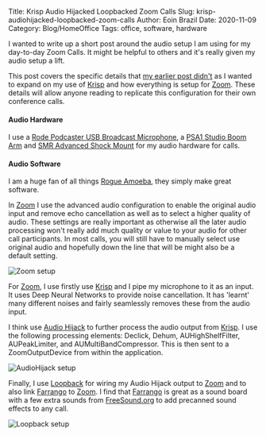 Title: Krisp Audio Hijacked Loopbacked Zoom Calls
Slug: krisp-audiohijacked-loopbacked-zoom-calls
Author: Eoin Brazil
Date: 2020-11-09
Category: Blog/HomeOffice
Tags: office, software, hardware

I wanted to write up a short post around the audio setup I am using for my day-to-day Zoom Calls. It might be helpful to others and it's really given my audio setup a lift. 

This post covers the specific details that [my earlier post didn't](http://eoinbrazil.com/home-office-bill-of-materials.html) as I wanted to expand on my use of [Krisp](https://krisp.ai/) and how everything is setup for [Zoom](https://zoom.us/). These details will allow anyone reading to replicate this configuration for their own conference calls.

#### Audio Hardware

I use a [Rode Podcaster USB Broadcast Microphone](http://www.rode.com/microphones/podcaster), a [PSA1 Studio Boom Arm](http://www.rode.com/accessories/psa1) and [SMR Advanced Shock Mount](http://www.rode.com/accessories/smr) for my audio hardware for calls.

#### Audio Software

I am a huge fan of all things [Rogue Amoeba](https://rogueamoeba.com/), they simply make great software.

In [Zoom](https://zoom.us/) I use the advanced audio configuration to enable the original audio input and remove echo cancellation as well as to select a higher quality of audio. These settings are really important as otherwise all the later audio processing won't really add much quality or value to your audio for other call participants. In most calls, you will still have to manually select use original audio and hopefully down the line that will be might also be a default setting.

![Zoom setup]({attach}extras/zoom_advanced_audio_setup.png)

For [Zoom](https://zoom.us/), I use firstly use [Krisp](https://krisp.ai/) and I pipe my microphone to it as an input. It uses Deep Neural Networks to provide noise cancellation. It has 'learnt' many different noises and fairly seamlessly removes these from the audio input.

I think use [Audio Hijack](https://rogueamoeba.com/audiohijack/) to further process the audio output from [Krisp](https://krisp.ai/). I use the following processing elements: Declick, Dehum, AUHighShelfFilter, AUPeakLimiter, and AUMultiBandCompressor. This is then sent to a ZoomOutputDevice from within the application.

![AudioHijack setup]({attach}extras/audio_hijack_zoom_setup.png)

Finally, I use [Loopback](https://rogueamoeba.com/loopback/) for wiring my Audio Hijack output to [Zoom](https://zoom.us/) and to also link [Farrango](https://rogueamoeba.com/farrago/) to [Zoom](https://zoom.us/). I find that [Farrango](https://rogueamoeba.com/farrago/) is great as a sound board with a few extra sounds from [FreeSound.org](https://freesound.org/) to add precanned sound effects to any call.

![Loopback setup]({attach}extras/loopback_setup_zoom.png)
